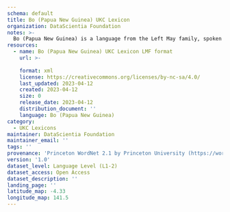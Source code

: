 ```yaml
---
schema: default
title: Bo (Papua New Guinea) UKC Lexicon
organization: DataScientia Foundation
notes: >-
  Bo (Papua New Guinea) is a language from the Left May family, spoken in Oceania. The UKC Lexicon of Bo (Papua New Guinea) is represented as a lexico-semantic network. It consists of words, word senses, synsets, as well as sense-level and synset-level relationships.
resources:
  - name: Bo (Papua New Guinea) UKC Lexicon LMF format
    url: >-
      
    format: xml
    license: https://creativecommons.org/licenses/by-nc-sa/4.0/
    last_updated: 2023-04-12
    created: 2023-04-12
    size: 0
    release_date: 2023-04-12
    distribution_document: ''
    language: Bo (Papua New Guinea)
category:
  - UKC Lexicons
maintainer: DataScientia Foundation
maintainer_email: ''
tags: ''
provenance: 'Princeton WordNet 2.1 by Princeton University (https://wordnet.princeton.edu)'
version: '1.0'
dataset_level: Language Level (L1-2)
dataset_access: Open Access
dataset_description: ''
landing_page: ''
latitude_map: -4.33
longitude_map: 141.5
---
```

